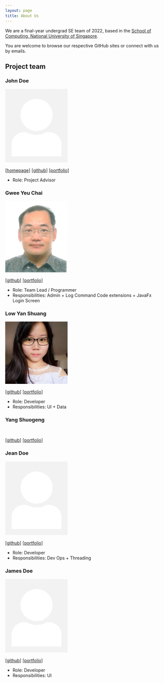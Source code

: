 ```yaml
---
layout: page
title: About Us
---
```


We are a final-year undergrad SE team of 2022, based in the [School of Computing, National University of Singapore](http://www.comp.nus.edu.sg).

You are welcome to browse our respective GitHub sites or connect with us by emails.

## Project team

### John Doe

<img src="images/johndoe.png" width="200px">

[[homepage](http://www.comp.nus.edu.sg/~damithch)]
[[github](https://github.com/johndoe)]
[[portfolio](team/johndoe.md)]

* Role: Project Advisor

### Gwee Yeu Chai

<img src="images/github_gweeyc.png" width="200px">

[[github](https://github.com/gweeyc)]
[[portfolio](team/gweeyc.md)]

* Role: Team Lead / Programmer
* Responsibilities: Admin + Log Command Code extensions + JavaFx Login Screen

### Low Yan Shuang

<img src="images/github_lowyanshuang.png" width="200px">

[[github](http://github.com/lowyanshuang)] [[portfolio](team/yanshuang.md)]

* Role: Developer
* Responsibilities: UI + Data

### Yang Shuogeng

<img srcc="images/github_YangShuogeng.png" width="200px">

[[github](https://github.com/YangShuogeng)] 
[[portfolio](team/yangshuogeng.md)]

### Jean Doe

<img src="images/johndoe.png" width="200px">

[[github](http://github.com/johndoe)]
[[portfolio](team/johndoe.md)]

* Role: Developer
* Responsibilities: Dev Ops + Threading

### James Doe

<img src="images/johndoe.png" width="200px">

[[github](http://github.com/johndoe)]
[[portfolio](team/johndoe.md)]

* Role: Developer
* Responsibilities: UI
